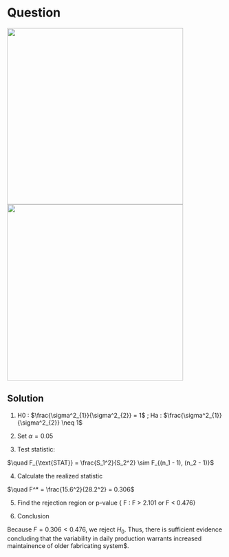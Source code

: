 # Question
<img width="409" src="https://github.com/user-attachments/assets/777d82d0-d8aa-41aa-a5d4-52df6631f9e2"/> 
<img width="409" src="https://github.com/user-attachments/assets/cec5638c-3529-4467-ab3b-07b2058676dc"/> 

## Solution
1. H0 : $\frac{\sigma^2_{1}}{\sigma^2_{2}} = 1$ ; Ha : $\frac{\sigma^2_{1}}{\sigma^2_{2}} \neq 1$

2. Set $\alpha = 0.05$ 

3. Test statistic:

$\quad F_{\text{STAT}} = \frac{S_1^2}{S_2^2} \sim F_{(n_1 - 1), (n_2 - 1)}$

4. Calculate the realized statistic

$\quad F^* = \frac{15.6^2}{28.2^2} = 0.306$

5. Find the rejection region or p-value { F : F > 2.101 or F < 0.476}
  
6. Conclusion
   
Because $F=0.306 < 0.476$, we reject $H_{0}$. Thus, there is sufficient evidence concluding that the variability in daily production warrants increased maintainence of older fabricating system$.

